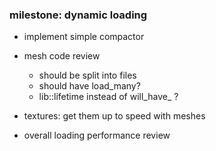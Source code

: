 ### milestone: dynamic loading

- implement simple compactor

- mesh code review
  - should be split into files
  - should have load_many?
  - lib::lifetime instead of will_have_ ?

- textures: get them up to speed with meshes

- overall loading performance review